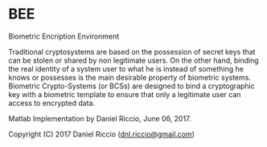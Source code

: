 # BEE
Biometric Encription Environment

Traditional cryptosystems are based on the possession of secret keys that can be stolen or shared by non legitimate users. On the other hand, binding the real identity of a system user to what he is instead of something he knows or possesses is the main desirable property of biometric systems. Biometric Crypto-Systems (or BCSs) are designed to bind a cryptographic key with a biometric template to ensure that only a legitimate user can access to encrypted data.

Matlab Implementation by Daniel Riccio, June 06, 2017. 

Copyright (C) 2017 Daniel Riccio (dnl.riccio@gmail.com)
